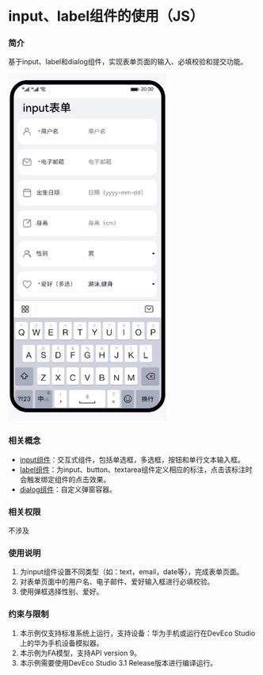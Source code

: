 # input、label组件的使用（JS）

### 简介

基于input、label和dialog组件，实现表单页面的输入、必填校验和提交功能。

![image](screenshots/device/InputApplication.gif)

### 相关概念

- [input组件](https://developer.harmonyos.com/cn/docs/documentation/doc-references-V3/js-components-basic-input-0000001478341213-V3?catalogVersion=V3&ha_linker=eyJ0cyI6MTY4NTQxNDM3MDU5OCwiaWQiOiJhMDEwYWRjNDg3N2ZhMWYwMzc0ZTYzNTdlMjk3ZDkzZCJ9)：交互式组件，包括单选框，多选框，按钮和单行文本输入框。
- [label组件](https://developer.harmonyos.com/cn/docs/documentation/doc-references-V3/js-components-basic-label-0000001478061761-V3?catalogVersion=V3&ha_linker=eyJ0cyI6MTY4NTQxNDM4NTkwNSwiaWQiOiJhMDEwYWRjNDg3N2ZhMWYwMzc0ZTYzNTdlMjk3ZDkzZCJ9)：为input、button、textarea组件定义相应的标注，点击该标注时会触发绑定组件的点击效果。
- [dialog组件](https://developer.harmonyos.com/cn/docs/documentation/doc-references-V3/js-components-container-dialog-0000001477981249-V3?catalogVersion=V3&ha_linker=eyJ0cyI6MTY4NTQxNDQwMjY2MCwiaWQiOiJhMDEwYWRjNDg3N2ZhMWYwMzc0ZTYzNTdlMjk3ZDkzZCJ9)：自定义弹窗容器。

### 相关权限

不涉及

### 使用说明

1. 为input组件设置不同类型（如：text，email，date等），完成表单页面。
2. 对表单页面中的用户名、电子邮件、爱好输入框进行必填校验。
3. 使用弹框选择性别、爱好。

### 约束与限制

1. 本示例仅支持标准系统上运行，支持设备：华为手机或运行在DevEco Studio上的华为手机设备模拟器。
2. 本示例为FA模型，支持API version 9。
3. 本示例需要使用DevEco Studio 3.1 Release版本进行编译运行。